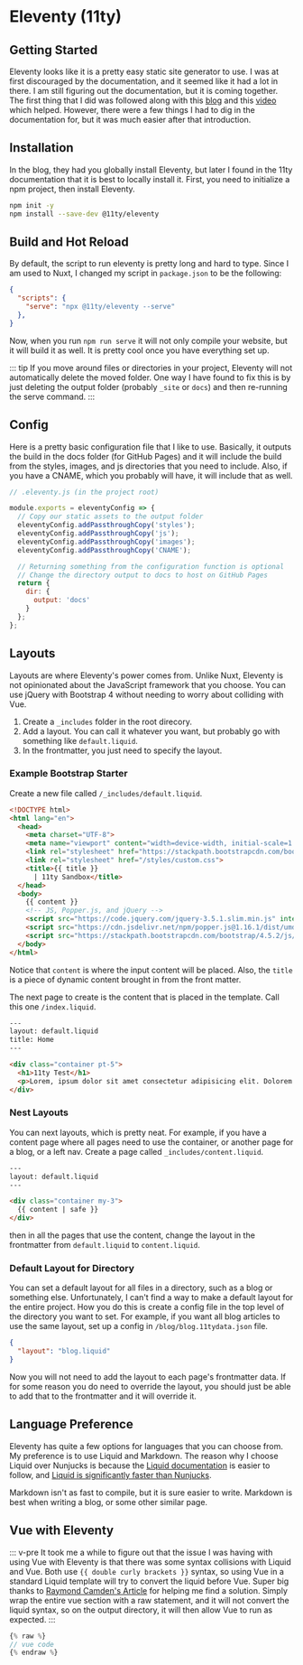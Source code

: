 # Eleventy (11ty)

## Getting Started

Eleventy looks like it is a pretty easy static site generator to use. I was at first discouraged by the documentation, and it seemed like it had a lot in there. I am still figuring out the documentation, but it is coming together. The first thing that I did was followed along with this [blog](https://www.digitalocean.com/community/tutorials/js-eleventy) and this [video](https://www.learnwithjason.dev/let-s-learn-eleventy) which helped. However, there were a few things I had to dig in the documentation for, but it was much easier after that introduction.

## Installation

In the blog, they had you globally install Eleventy, but later I found in the 11ty documentation that it is best to locally install it. First, you need to initialize a npm project, then install Eleventy.

``` bash
npm init -y
npm install --save-dev @11ty/eleventy
```

## Build and Hot Reload

By default, the script to run eleventy is pretty long and hard to type. Since I am used to Nuxt, I changed my script in `package.json` to be the following:

``` json
{
  "scripts": {
    "serve": "npx @11ty/eleventy --serve"
  },
}
```
Now, when you run `npm run serve` it will not only compile your website, but it will build it as well. It is pretty cool once you have everything set up.

::: tip
If you move around files or directories in your project, Eleventy will not automatically delete the moved folder. One way I have found to fix this is by just deleting the output folder (probably `_site` or `docs`) and then re-running the serve command.
:::

## Config

Here is a pretty basic configuration file that I like to use. Basically, it outputs the build in the docs folder (for GitHub Pages) and it will include the build from the styles, images, and js directories that you need to include. Also, if you have a CNAME, which you probably will have, it will include that as well. 


``` js
// .eleventy.js (in the project root)

module.exports = eleventyConfig => {
  // Copy our static assets to the output folder
  eleventyConfig.addPassthroughCopy('styles');
  eleventyConfig.addPassthroughCopy('js');
  eleventyConfig.addPassthroughCopy('images');
  eleventyConfig.addPassthroughCopy('CNAME');

  // Returning something from the configuration function is optional
  // Change the directory output to docs to host on GitHub Pages
  return {
    dir: {
      output: 'docs'
    }
  };
};
```

## Layouts

Layouts are where Eleventy's power comes from. Unlike Nuxt, Eleventy is not opinionated about the JavaScript framework that you choose. You can use jQuery with Bootstrap 4 without needing to worry about colliding with Vue. 

1. Create a `_includes` folder in the root direcory.
2. Add a layout. You can call it whatever you want, but probably go with something like `default.liquid`. 
3. In the frontmatter, you just need to specify the layout.

### Example Bootstrap Starter

Create a new file called `/_includes/default.liquid`.

``` html
<!DOCTYPE html>
<html lang="en">
  <head>
    <meta charset="UTF-8">
    <meta name="viewport" content="width=device-width, initial-scale=1.0">
    <link rel="stylesheet" href="https://stackpath.bootstrapcdn.com/bootstrap/4.5.2/css/bootstrap.min.css" integrity="sha384-JcKb8q3iqJ61gNV9KGb8thSsNjpSL0n8PARn9HuZOnIxN0hoP+VmmDGMN5t9UJ0Z" crossorigin="anonymous">
    <link rel="stylesheet" href="/styles/custom.css">
    <title>{{ title }}
      | 11ty Sandbox</title>
  </head>
  <body>
    {{ content }}
    <!-- JS, Popper.js, and jQuery -->
    <script src="https://code.jquery.com/jquery-3.5.1.slim.min.js" integrity="sha384-DfXdz2htPH0lsSSs5nCTpuj/zy4C+OGpamoFVy38MVBnE+IbbVYUew+OrCXaRkfj" crossorigin="anonymous"></script>
    <script src="https://cdn.jsdelivr.net/npm/popper.js@1.16.1/dist/umd/popper.min.js" integrity="sha384-9/reFTGAW83EW2RDu2S0VKaIzap3H66lZH81PoYlFhbGU+6BZp6G7niu735Sk7lN" crossorigin="anonymous"></script>
    <script src="https://stackpath.bootstrapcdn.com/bootstrap/4.5.2/js/bootstrap.min.js" integrity="sha384-B4gt1jrGC7Jh4AgTPSdUtOBvfO8shuf57BaghqFfPlYxofvL8/KUEfYiJOMMV+rV" crossorigin="anonymous"></script>
  </body>
</html>
```
Notice that `content` is where the input content will be placed. Also, the `title` is a piece of dynamic content brought in from the front matter.

The next page to create is the content that is placed in the template. Call this one `/index.liquid`.

``` html
---
layout: default.liquid
title: Home
---

<div class="container pt-5">
  <h1>11ty Test</h1>
  <p>Lorem, ipsum dolor sit amet consectetur adipisicing elit. Dolorem animi cumque perferendis quisquam totam incidunt vel eaque. Modi laboriosam quisquam fugit deserunt dolorem ducimus, cumque nisi sed. Aperiam, quam incidunt.</p>
</div>
```

### Nest Layouts

You can next layouts, which is pretty neat. For example, if you have a content page where all pages need to use the container, or another page for a blog, or a left nav. Create a page called `_includes/content.liquid`.

``` html
---
layout: default.liquid
---

<div class="container my-3">
  {{ content | safe }}
</div>
```

then in all the pages that use the content, change the layout in the frontmatter from `default.liquid` to `content.liquid`.

### Default Layout for Directory

You can set a default layout for all files in a directory, such as a blog or something else. Unfortunately, I can't find a way to make a default layout for the entire project. How you do this is create a config file in the top level of the directory you want to set. For example, if you want all blog articles to use the same layout, set up a config in `/blog/blog.11tydata.json` file.

``` json
{
  "layout": "blog.liquid"
}
```

Now you will not need to add the layout to each page's frontmatter data. If for some reason you do need to override the layout, you should just be able to add that to the frontmatter and it will override it.

## Language Preference

Eleventy has quite a few options for languages that you can choose from. My preference is to use Liquid and Markdown. The reason why I choose Liquid over Nunjucks is because the [Liquid documentation](https://shopify.github.io/liquid/) is easier to follow, and [Liquid is significantly faster than Nunjucks](https://github.com/11ty/eleventy-benchmark). 

Markdown isn't as fast to compile, but it is sure easier to write. Markdown is best when writing a blog, or some other similar page.

## Vue with Eleventy

::: v-pre
It took me a while to figure out that the issue I was having with using Vue with Eleventy is that there was some syntax collisions with Liquid and Vue. Both use 
`{{ double curly brackets }}` syntax, so using Vue in a standard Liquid template will try to convert the liquid before Vue. Super big thanks to [Raymond Camden's Article](https://www.raymondcamden.com/2020/04/03/quick-tip-on-using-vue-with-eleventy) for helping me find a solution. Simply wrap the entire vue section with a raw statement, and it will not convert the liquid syntax, so on the output directory, it will then allow Vue to run as expected.
::: 

``` js
{% raw %}
// vue code
{% endraw %}
```